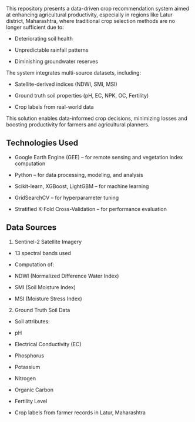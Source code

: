 This repository presents a data-driven crop recommendation system aimed at enhancing agricultural productivity, especially in regions like Latur district, Maharashtra, where traditional crop selection methods are no longer sufficient due to:

- Deteriorating soil health

- Unpredictable rainfall patterns

- Diminishing groundwater reserves

The system integrates multi-source datasets, including:

- Satellite-derived indices (NDWI, SMI, MSI)

- Ground truth soil properties (pH, EC, NPK, OC, Fertility)

- Crop labels from real-world data

This solution enables data-informed crop decisions, minimizing losses and boosting productivity for farmers and agricultural planners.

## Technologies Used

- Google Earth Engine (GEE) – for remote sensing and vegetation index computation

- Python – for data processing, modeling, and analysis

- Scikit-learn, XGBoost, LightGBM – for machine learning

- GridSearchCV – for hyperparameter tuning

- Stratified K-Fold Cross-Validation – for performance evaluation

## Data Sources
1. Sentinel-2 Satellite Imagery
- 13 spectral bands used

- Computation of:

- NDWI (Normalized Difference Water Index)

- SMI (Soil Moisture Index)

- MSI (Moisture Stress Index)

2. Ground Truth Soil Data

- Soil attributes:

- pH

- Electrical Conductivity (EC)

- Phosphorus

- Potassium

- Nitrogen

- Organic Carbon

- Fertility Level

- Crop labels from farmer records in Latur, Maharashtra

